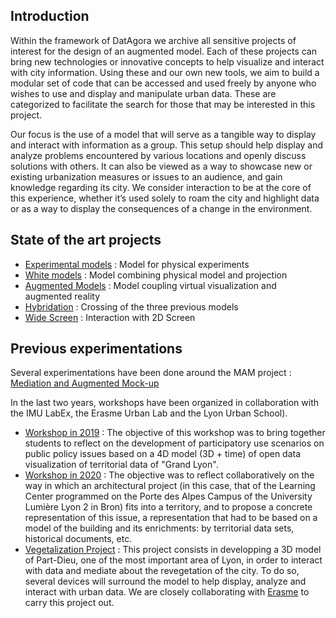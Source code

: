 ## Introduction
Within the framework of DatAgora we archive all sensitive projects of interest for the design of an augmented model. Each of these projects can bring new technologies or innovative concepts to help visualize and interact with city information. Using these and our own new tools, we aim to build a modular set of code that can be accessed and used freely by anyone who wishes to use and display and manipulate urban data. These are categorized to facilitate the search for those that may be interested in this project.

Our focus is the use of a model that will serve as a tangible way to display and interact with information as a group. This setup should help display and analyze problems encountered by various locations and openly discuss solutions with others. It can also be viewed as a way to showcase new or existing urbanization measures or issues to an audience, and gain knowledge regarding its city. We consider interaction to be at the core of this experience, whether it’s used solely to roam the city and highlight data or as a way to display the consequences of a change in the environment.

## State of the art projects
- [Experimental models](Experimental-models) : Model for physical experiments
- [White models](White-models) : Model combining physical model and projection
- [Augmented Models](Augmented-models) : Model coupling virtual visualization and augmented reality 
- [Hybridation](Hybridation) : Crossing of the three previous models 
- [Wide Screen](WideScreen) : Interaction with 2D Screen
 
## Previous experimentations
Several experimentations have been done around the MAM project : [Mediation and Augmented Mock-up](https://imu.universite-lyon.fr/workshop-usages-participatifs-et-maquette-augmentee/)

In the last two years, workshops have been organized in collaboration with the IMU LabEx, the Erasme Urban Lab and the Lyon Urban School). 
- [Workshop in 2019]( https://imu.universite-lyon.fr/workshop-usages-participatifs-et-maquette-augmentee/) : The objective of this workshop was to bring together students to reflect on the development of participatory use scenarios on public policy issues based on a 4D model (3D + time) of open data visualization of territorial data of "Grand Lyon".
- [Workshop in 2020]( https://imu.universite-lyon.fr/formation/retour-sur-latelier-usages-participatifs-et-maquette-augmentee/) : The objective was to reflect collaboratively on the way in which an architectural project (in this case, that of the Learning Center programmed on the Porte des Alpes Campus of the University Lumière Lyon 2 in Bron) fits into a territory, and to propose a concrete representation of this issue, a representation that had to be based on a model of the building and its enrichments: by territorial data sets, historical documents, etc. 
- [Vegetalization Project](Vegetalization-Project) : This project consists in developping a 3D model of Part-Dieu, one of the most important area of Lyon, in order to interact with data and mediate about the revegetation of the city. To do so, several devices will surround the model to help display, analyze and interact with urban data. We are closely collaborating with [Erasme](https://www.erasme.org/) to carry this project out.
